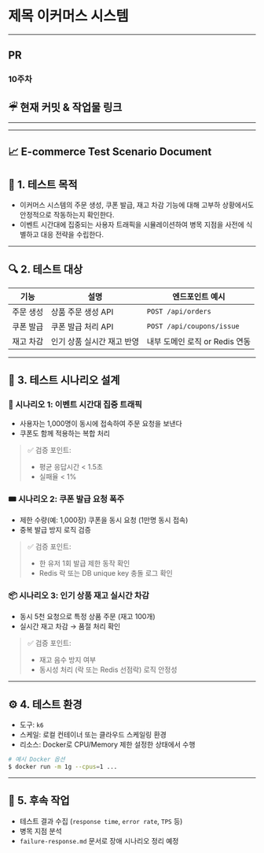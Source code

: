 <!--
  이커머스 시스템 설계 
-->
# 제목 이커머스 시스템
<!--
  (Optional: 참고 자료가 없는 작업 - 단순 버그 픽스 등 의 경우엔 해당 란을 제거해주세요 !)
  작업에 대한 참고자료(PR, 피그마, 슬랙 등)가 있는 경우 링크를 참고 자료에 같이 추가해주세요.
  히스토리나 정책, 특정 기술 등에 대한 이해가 필요한 작업일 때 참고자료가 있다면 리뷰어에게 큰 도움이 됩니다!
-->
-----------------------------------------------------------------
## PR
### 10주차

## ☔︎ 현재 커밋 & 작업물 링크 



-----------------------------------------------------------------

---------------------------------------------------------
## 📈 E-commerce Test Scenario Document


## 🧩 1. 테스트 목적

* 이커머스 시스템의 주문 생성, 쿠폰 발급, 재고 차감 기능에 대해 고부하 상황에서도 안정적으로 작동하는지 확인한다.
* 이벤트 시간대에 집중되는 사용자 트래픽을 시뮬레이션하여 병목 지점을 사전에 식별하고 대응 전략을 수립한다.



---



## 🔍 2. 테스트 대상

| 기능    | 설명              | 엔드포인트 예시                  |
| ----- | --------------- | ------------------------- |
| 주문 생성 | 상품 주문 생성 API    | `POST /api/orders`        |
| 쿠폰 발급 | 쿠폰 발급 처리 API    | `POST /api/coupons/issue` |
| 재고 차감 | 인기 상품 실시간 재고 반영 | 내부 도메인 로직 or Redis 연동     |



---



## 🎯 3. 테스트 시나리오 설계



### 🎪 시나리오 1: 이벤트 시간대 집중 트래픽

* 사용자는 1,000명이 동시에 접속하여 주문 요청을 보낸다
* 쿠폰도 함께 적용하는 복합 처리

> ✅ 검증 포인트:
>
> * 평균 응답시간 < 1.5초
> * 실패율 < 1%



### 🎟️ 시나리오 2: 쿠폰 발급 요청 폭주

* 제한 수량(예: 1,000장) 쿠폰을 동시 요청 (1만명 동시 접속)
* 중복 발급 방지 로직 검증

> ✅ 검증 포인트:
>
> * 한 유저 1회 발급 제한 동작 확인
> * Redis 락 또는 DB unique key 충돌 로그 확인



### 📦 시나리오 3: 인기 상품 재고 실시간 차감

* 동시 5천 요청으로 특정 상품 주문 (재고 100개)
* 실시간 재고 차감 → 품절 처리 확인

> ✅ 검증 포인트:
>
> * 재고 음수 방지 여부
> * 동시성 처리 (락 또는 Redis 선점락) 로직 안정성

---




## ⚙️ 4. 테스트 환경




* 도구: `k6` 
* 스케일: 로컬 컨테이너 또는 클라우드 스케일링 환경
* 리소스: Docker로 CPU/Memory 제한 설정한 상태에서 수행

```bash
# 예시 Docker 옵션
$ docker run -m 1g --cpus=1 ...
```




---




## 📎 5. 후속 작업

* 테스트 결과 수집 (`response time`, `error rate`, `TPS` 등)
* 병목 지점 분석
* `failure-response.md` 문서로 장애 시나리오 정리 예정
